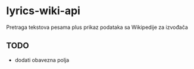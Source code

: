 # lyrics-wiki-api
Pretraga tekstova pesama plus prikaz podataka sa Wikipedije za izvođača

## TODO

- dodati obavezna polja
